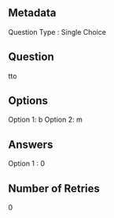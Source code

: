 ## Metadata
Question Type : Single Choice

## Question
tto

## Options
Option 1: b
Option 2: m

## Answers
Option 1 : 0

## Number of Retries
0

